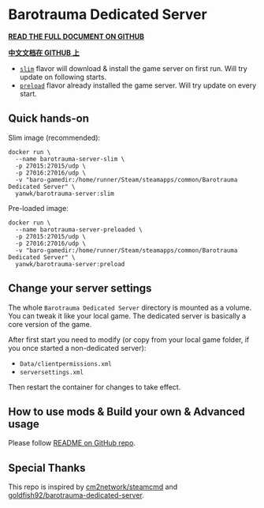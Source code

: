 # Barotrauma Dedicated Server

**[READ THE FULL DOCUMENT ON GITHUB](https://github.com/YanWenKun/barotrauma-server-docker)**

**[中文文档在 GITHUB 上](https://github.com/YanWenKun/barotrauma-server-docker/blob/main/README.zh.adoc)**

- [`slim`](https://github.com/YanWenKun/barotrauma-server-docker/blob/main/Dockerfile.slim)
flavor will download & install the game server on first run. Will try update on following starts.
- [`preload`](https://github.com/YanWenKun/barotrauma-server-docker/blob/main/Dockerfile.preload)
flavor already installed the game server. Will try update on every start.

## Quick hands-on

Slim image (recommended):

```
docker run \
  --name barotrauma-server-slim \
  -p 27015:27015/udp \
  -p 27016:27016/udp \
  -v "baro-gamedir:/home/runner/Steam/steamapps/common/Barotrauma Dedicated Server" \
  yanwk/barotrauma-server:slim
```

Pre-loaded image:

```
docker run \
  --name barotrauma-server-preloaded \
  -p 27015:27015/udp \
  -p 27016:27016/udp \
  -v "baro-gamedir:/home/runner/Steam/steamapps/common/Barotrauma Dedicated Server" \
  yanwk/barotrauma-server:preload
```

## Change your server settings

The whole `Barotrauma Dedicated Server` directory is mounted as a volume. You can tweak it like your local game. The dedicated server is basically a core version of the game.

After first start you need to modify (or copy from your local game folder, if you once started a non-dedicated server):

- `Data/clientpermissions.xml`
- `serversettings.xml`

Then restart the container for changes to take effect.

## How to use mods & Build your own & Advanced usage

Please follow [README on GitHub repo](https://github.com/YanWenKun/barotrauma-server-docker/blob/main/README.adoc).

## Special Thanks

This repo is inspired by [cm2network/steamcmd](https://hub.docker.com/r/cm2network/steamcmd) 
and [goldfish92/barotrauma-dedicated-server](https://hub.docker.com/r/goldfish92/barotrauma-dedicated-server).

